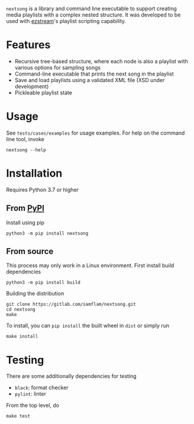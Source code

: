 `nextsong` is a library and command line executable to support creating media playlists with a complex nested structure. It was developed to be used with [ezstream](https://icecast.org/ezstream/)'s playlist scripting capability.

# Features

- Recursive tree-based structure, where each node is also a playlist with various options for sampling songs
- Command-line executable that prints the next song in the playlist
- Save and load playlists using a validated XML file (XSD under development)
- Pickleable playlist state

# Usage

See `tests/cases/examples` for usage examples. For help on the command line tool, invoke

```
nextsong --help
```

# Installation

Requires Python 3.7 or higher

## From [PyPI](https://pypi.org/project/nextsong/)

Install using pip

```
python3 -m pip install nextsong
```

## From source

This process may only work in a Linux environment. First install build dependencies

```
python3 -m pip install build
```

Building the distribution

```
git clone https://gitlab.com/samflam/nextsong.git
cd nextsong
make
```

To install, you can `pip install` the built wheel in `dist` or simply run

```
make install
```

# Testing

There are some additionally dependencies for testing

- `black`: format checker
- `pylint`: linter

From the top level, do

```
make test
```
